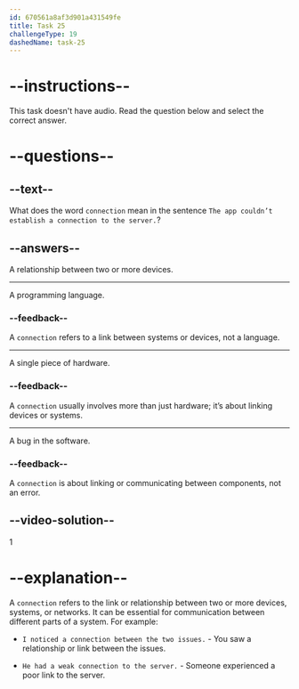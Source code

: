 ```yaml
---
id: 670561a8af3d901a431549fe
title: Task 25
challengeType: 19
dashedName: task-25
---
```


# --instructions--

This task doesn't have audio. Read the question below and select the correct answer.

# --questions--

## --text--

What does the word `connection` mean in the sentence `The app couldn’t establish a connection to the server.`?

## --answers--

A relationship between two or more devices.

---

A programming language.

### --feedback--

A `connection` refers to a link between systems or devices, not a language.

---

A single piece of hardware.

### --feedback--

A `connection` usually involves more than just hardware; it’s about linking devices or systems.

---

A bug in the software.

### --feedback--

A `connection` is about linking or communicating between components, not an error.

## --video-solution--

1

# --explanation--

A `connection` refers to the link or relationship between two or more devices, systems, or networks. It can be essential for communication between different parts of a system. For example:

- `I noticed a connection between the two issues.` - You saw a relationship or link between the issues.

- `He had a weak connection to the server.` - Someone experienced a poor link to the server.
